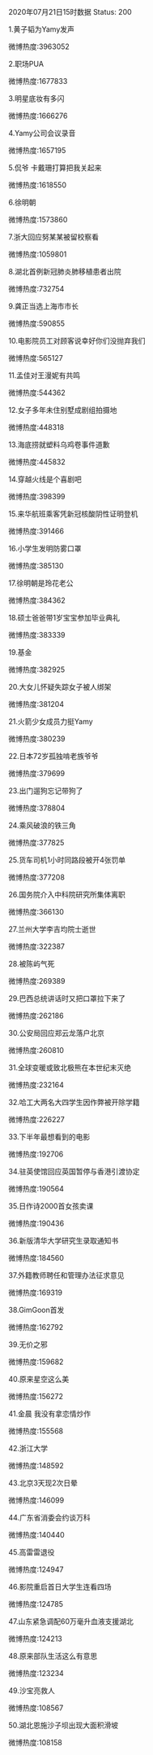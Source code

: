 2020年07月21日15时数据
Status: 200

1.黄子韬为Yamy发声

微博热度:3963052

2.职场PUA

微博热度:1677833

3.明星底妆有多闪

微博热度:1666276

4.Yamy公司会议录音

微博热度:1657195

5.侃爷 卡戴珊打算把我关起来

微博热度:1618550

6.徐明朝

微博热度:1573860

7.浙大回应努某某被留校察看

微博热度:1059801

8.湖北首例新冠肺炎肺移植患者出院

微博热度:732754

9.龚正当选上海市市长

微博热度:590855

10.电影院员工对顾客说幸好你们没抛弃我们

微博热度:565127

11.孟佳对王漫妮有共鸣

微博热度:544362

12.女子多年未住别墅成剧组拍摄地

微博热度:448318

13.海底捞就塑料乌鸡卷事件道歉

微博热度:445832

14.穿越火线是个喜剧吧

微博热度:398399

15.来华航班乘客凭新冠核酸阴性证明登机

微博热度:391466

16.小学生发明防雾口罩

微博热度:385130

17.徐明朝是玲花老公

微博热度:384362

18.硕士爸爸带1岁宝宝参加毕业典礼

微博热度:383339

19.基金

微博热度:382925

20.大女儿怀疑失踪女子被人绑架

微博热度:381204

21.火箭少女成员力挺Yamy

微博热度:380239

22.日本72岁孤独啃老族爷爷

微博热度:379699

23.出门遛狗忘记带狗了

微博热度:378804

24.乘风破浪的铁三角

微博热度:377825

25.货车司机1小时同路段被开4张罚单

微博热度:377208

26.国务院介入中科院研究所集体离职

微博热度:366130

27.兰州大学李吉均院士逝世

微博热度:322387

28.被陈屿气死

微博热度:269389

29.巴西总统讲话时又把口罩拉下来了

微博热度:262186

30.公安局回应郑云龙落户北京

微博热度:260810

31.全球变暖或致北极熊在本世纪末灭绝

微博热度:232164

32.哈工大两名大四学生因作弊被开除学籍

微博热度:226227

33.下半年最想看到的电影

微博热度:192706

34.驻英使馆回应英国暂停与香港引渡协定

微博热度:190564

35.日作诗2000首女孩卖课

微博热度:190436

36.新版清华大学研究生录取通知书

微博热度:184560

37.外籍教师聘任和管理办法征求意见

微博热度:169319

38.GimGoon首发

微博热度:162792

39.无价之邪

微博热度:159682

40.原来星空这么美

微博热度:156272

41.金晨 我没有拿恋情炒作

微博热度:155568

42.浙江大学

微博热度:148592

43.北京3天现2次日晕

微博热度:146099

44.广东省消委会约谈万科

微博热度:140440

45.高雷雷退役

微博热度:124947

46.影院重启首日大学生连看四场

微博热度:124785

47.山东紧急调配60万毫升血液支援湖北

微博热度:124213

48.原来部队生活这么有意思

微博热度:123234

49.沙宝亮救人

微博热度:108567

50.湖北恩施沙子坝出现大面积滑坡

微博热度:108158

